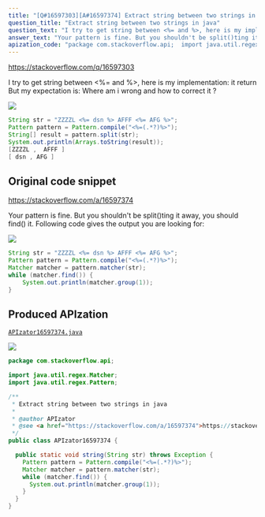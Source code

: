 ```yaml
---
title: "[Q#16597303][A#16597374] Extract string between two strings in java"
question_title: "Extract string between two strings in java"
question_text: "I try to get string between <%= and %>, here is my implementation: it return But my expectation is: Where am i wrong and how to correct it ?"
answer_text: "Your pattern is fine. But you shouldn't be split()ting it away, you should find() it. Following code gives the output you are looking for:"
apization_code: "package com.stackoverflow.api;  import java.util.regex.Matcher; import java.util.regex.Pattern;  /**  * Extract string between two strings in java  *  * @author APIzator  * @see <a href=\"https://stackoverflow.com/a/16597374\">https://stackoverflow.com/a/16597374</a>  */ public class APIzator16597374 {    public static void string(String str) throws Exception {     Pattern pattern = Pattern.compile(\"<%=(.*?)%>\");     Matcher matcher = pattern.matcher(str);     while (matcher.find()) {       System.out.println(matcher.group(1));     }   } }"
---
```


https://stackoverflow.com/q/16597303

I try to get string between &lt;%= and %&gt;, here is my implementation:
it return
But my expectation is:
Where am i wrong and how to correct it ?


<div class="code-logo"><img src="/stackoverflow.png" /></div>

```java
String str = "ZZZZL <%= dsn %> AFFF <%= AFG %>";
Pattern pattern = Pattern.compile("<%=(.*?)%>");
String[] result = pattern.split(str);
System.out.println(Arrays.toString(result));
[ZZZZL ,  AFFF ]
[ dsn , AFG ]
```


## Original code snippet

https://stackoverflow.com/a/16597374

Your pattern is fine. But you shouldn&#x27;t be split()ting it away, you should find() it. Following code gives the output you are looking for:

<div class="code-logo"><img src="/stackoverflow.png" /></div>

```java
String str = "ZZZZL <%= dsn %> AFFF <%= AFG %>";
Pattern pattern = Pattern.compile("<%=(.*?)%>");
Matcher matcher = pattern.matcher(str);
while (matcher.find()) {
    System.out.println(matcher.group(1));
}
```

## Produced APIzation

[`APIzator16597374.java`](https://github.com/pasqualesalza/apization-temp-data/raw/master/search/APIzator16597374.java)

<div class="code-logo"><img src="/apizator.png" /></div>

```java
package com.stackoverflow.api;

import java.util.regex.Matcher;
import java.util.regex.Pattern;

/**
 * Extract string between two strings in java
 *
 * @author APIzator
 * @see <a href="https://stackoverflow.com/a/16597374">https://stackoverflow.com/a/16597374</a>
 */
public class APIzator16597374 {

  public static void string(String str) throws Exception {
    Pattern pattern = Pattern.compile("<%=(.*?)%>");
    Matcher matcher = pattern.matcher(str);
    while (matcher.find()) {
      System.out.println(matcher.group(1));
    }
  }
}

```